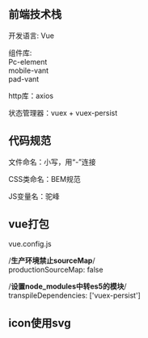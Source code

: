 ## 前端技术栈

开发语言:  Vue  

组件库:  
Pc-element  
mobile-vant  
pad-vant  

http库：axios  

状态管理器：vuex + vuex-persist


## 代码规范
文件命名：小写，用“-”连接  

CSS类命名：BEM规范  

JS变量名：驼峰

## vue打包
vue.config.js

/**生产环境禁止sourceMap**/  
productionSourceMap: false  

/**设置node_modules中转es5的模块**/  
transpileDependencies: ['vuex-persist']

## icon使用svg

